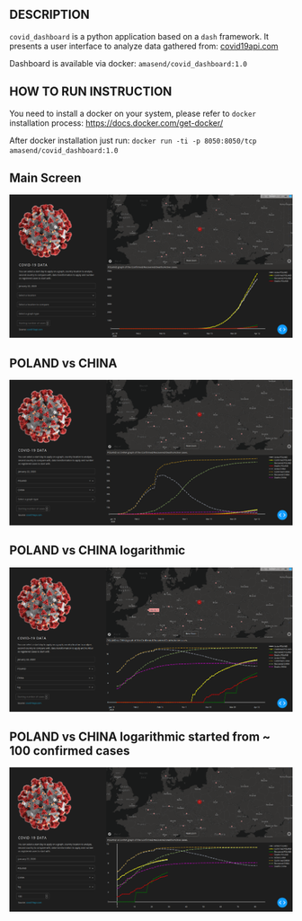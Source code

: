## DESCRIPTION
`covid_dashboard` is a python application based on a `dash` framework.
It presents a user interface to analyze data gathered from:
[covid19api.com](https://documenter.getpostman.com/view/10808728/SzS8rjbc?version=latest)

Dashboard is available via docker: `amasend/covid_dashboard:1.0`  

## HOW TO RUN INSTRUCTION

You need to install a docker on your system, please refer to `docker` installation process:
 https://docs.docker.com/get-docker/  

After docker installation just run:
`docker run -ti -p 8050:8050/tcp amasend/covid_dashboard:1.0`

## Main Screen
![image](https://raw.githubusercontent.com/amasend/covid_dashboard/master/screens/main.png)

## POLAND vs CHINA
![image](https://raw.githubusercontent.com/amasend/covid_dashboard/master/screens/poland_china.png)

## POLAND vs CHINA logarithmic
![image](https://raw.githubusercontent.com/amasend/covid_dashboard/master/screens/poland_china_log.png)

## POLAND vs CHINA logarithmic started from ~ 100 confirmed cases
![image](https://raw.githubusercontent.com/amasend/covid_dashboard/master/screens/poland_china_log_100.png)
